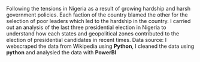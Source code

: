 Following the tensions in Nigeria as a result of growing hardship and harsh government policies. Each faction of the country blamed the other for the selection of poor leaders which led to the hardship in the country. I carried out an analysis of the last three presidential election in Nigeria to understand how each states and geopolitical zones contributed to the election of presidential candidates in recent times.
Data source: I webscraped the data from Wikipedia using **Python**, I cleaned the data using **python** and analysied the data with **PowerBI**
